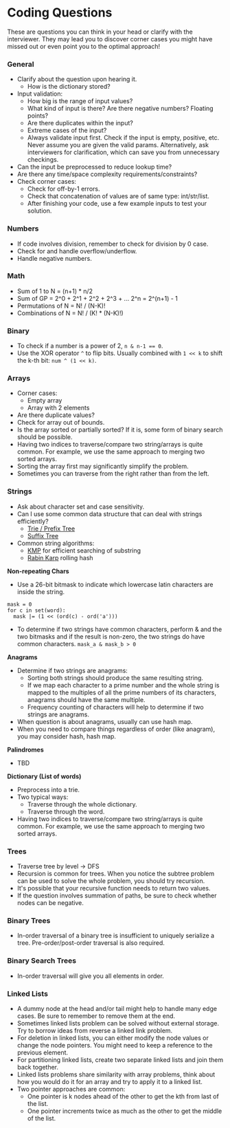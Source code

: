 Coding Questions
==

These are questions you can think in your head or clarify with the interviewer. They may lead you to
discover corner cases you might have missed out or even point you to the optimal approach!

### General

- Clarify about the question upon hearing it.
  - How is the dictionary stored?
- Input validation:
  - How big is the range of input values?
  - What kind of input is there? Are there negative numbers? Floating points?
  - Are there duplicates within the input?
  - Extreme cases of the input?
  - Always validate input first. Check if the input is empty, positive, etc. Never assume you are given the valid params. Alternatively, ask interviewers for clarification, which can save you from unnecessary checkings.
- Can the input be preprocessed to reduce lookup time?
- Are there any time/space complexity requirements/constraints?
- Check corner cases:
  - Check for off-by-1 errors.
  - Check that concatenation of values are of same type: int/str/list.
  - After finishing your code, use a few example inputs to test your solution.

### Numbers

- If code involves division, remember to check for division by 0 case.
- Check for and handle overflow/underflow.
- Handle negative numbers.

### Math

- Sum of 1 to N = (n+1) * n/2
- Sum of GP = 2^0 + 2^1 + 2^2 + 2^3 + ... 2^n = 2^(n+1) - 1
- Permutations of N = N! / (N-K)!
- Combinations of N = N! / (K! * (N-K)!)

### Binary

- To check if a number is a power of 2, `n & n-1 == 0`.
- Use the XOR operator `^` to flip bits. Usually combined with `1 << k` to shift the k-th bit: `num ^ (1 << k)`.

### Arrays

- Corner cases:
  - Empty array
  - Array with 2 elements
- Are there duplicate values?
- Check for array out of bounds.
- Is the array sorted or partially sorted? If it is, some form of binary search should be possible.
- Having two indices to traverse/compare two string/arrays is quite common. For example, we use the same approach to merging two sorted arrays.
- Sorting the array first may significantly simplify the problem.
- Sometimes you can traverse from the right rather than from the left.

### Strings

- Ask about character set and case sensitivity.
- Can I use some common data structure that can deal with strings efficiently?
  - [Trie / Prefix Tree](https://www.wikiwand.com/en/Trie)
  - [Suffix Tree](https://www.wikiwand.com/en/Suffix_tree)
- Common string algorithms:
  - [KMP](https://www.wikiwand.com/en/Knuth%E2%80%93Morris%E2%80%93Pratt_algorithm) for efficient searching of substring
  - [Rabin Karp](https://www.wikiwand.com/en/Rabin%E2%80%93Karp_algorithm) rolling hash

**Non-repeating Chars**

- Use a 26-bit bitmask to indicate which lowercase latin characters are inside the string.

~~~
mask = 0
for c in set(word):
  mask |= (1 << (ord(c) - ord('a')))
~~~

- To determine if two strings have common characters, perform & and the two bitmasks and if the result is non-zero, the two strings do have common characters. `mask_a & mask_b > 0`

**Anagrams**

- Determine if two strings are anagrams:
  - Sorting both strings should produce the same resulting string.
  - If we map each character to a prime number and the whole string is mapped to the multiples of all the prime numbers of its characters, anagrams should have the same multiple.
  - Frequency counting of characters will help to determine if two strings are anagrams.
- When question is about anagrams, usually can use hash map.
- When you need to compare things regardless of order (like anagram), you may consider hash, hash map.

**Palindromes**

- TBD

**Dictionary (List of words)**

- Preprocess into a trie.
- Two typical ways:
  - Traverse through the whole dictionary.
  - Traverse through the word.
- Having two indices to traverse/compare two string/arrays is quite common. For example, we use the same approach to merging two sorted arrays.

### Trees

- Traverse tree by level -> DFS
- Recursion is common for trees. When you notice the subtree problem can be used to solve the whole problem, you should try recursion.
- It's possible that your recursive function needs to return two values.
- If the question involves summation of paths, be sure to check whether nodes can be negative.

### Binary Trees

- In-order traversal of a binary tree is insufficient to uniquely serialize a tree. Pre-order/post-order traversal is also required.

### Binary Search Trees

- In-order traversal will give you all elements in order.

### Linked Lists

- A dummy node at the head and/or tail might help to handle many edge cases. Be sure to remember to remove them at the end.
- Sometimes linked lists problem can be solved without external storage. Try to borrow ideas from reverse a linked link problem.
- For deletion in linked lists, you can either modify the node values or change the node pointers. You might need to keep a reference to the previous element.
- For partitioning linked lists, create two separate linked lists and join them back together.
- Linked lists problems share similarity with array problems, think about how you would do it for an array and try to apply it to a linked list.
- Two pointer approaches are common:
  - One pointer is k nodes ahead of the other to get the kth from last of the list.
  - One pointer increments twice as much as the other to get the middle of the list.
